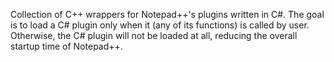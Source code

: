 Collection of C++ wrappers for Notepad++'s plugins written in C#.
The goal is to load a C# plugin only when it (any of its functions) is called by user. Otherwise, the C# plugin will not be loaded at all, reducing the overall startup time of Notepad++.
